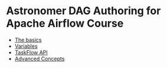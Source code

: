 # Astronomer DAG Authoring for Apache Airflow Course

- [The basics](notes/1_the_basics.md)
- [Variables](notes/2_variables.md)
- [TaskFlow API](notes/3_taskflow_api.md)
- [Advanced Concepts](notes/4_advanced_concepts.md)
